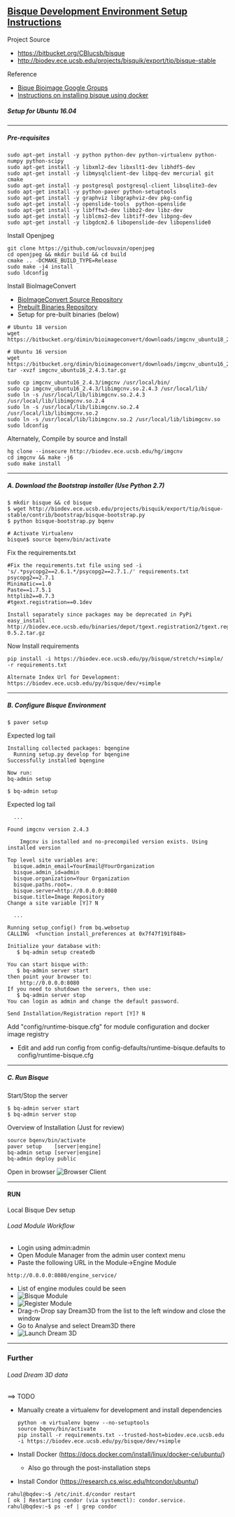 ## [Bisque Development Environment Setup Instructions](https://biodev.ece.ucsb.edu/projects/bisquik/wiki/InstallationInstructions05)

Project Source
- https://bitbucket.org/CBIucsb/bisque
- http://biodev.ece.ucsb.edu/projects/bisquik/export/tip/bisque-stable

Reference
- [Bique Bioimage Google Groups](https://groups.google.com/forum/#!topic/bisque-bioimage/jwo_5sHFeHU)
- [Instructions on installing bisque using docker](https://bitbucket.org/CBIucsb/bisque/src/default/README.md)

##### Setup for Ubuntu 16.04 
---
##### Pre-requisites 
```
sudo apt-get install -y python python-dev python-virtualenv python-numpy python-scipy 
sudo apt-get install -y libxml2-dev libxslt1-dev libhdf5-dev
sudo apt-get install -y libmysqlclient-dev libpq-dev mercurial git cmake
sudo apt-get install -y postgresql postgresql-client libsqlite3-dev
sudo apt-get install -y python-paver python-setuptools
sudo apt-get install -y graphviz libgraphviz-dev pkg-config
sudo apt-get install -y openslide-tools  python-openslide
sudo apt-get install -y libfftw3-dev libbz2-dev libz-dev
sudo apt-get install -y liblcms2-dev libtiff-dev libpng-dev
sudo apt-get install -y libgdcm2.6 libopenslide-dev libopenslide0

```

Install Openjpeg
```
git clone https://github.com/uclouvain/openjpeg
cd openjpeg && mkdir build && cd build
cmake .. -DCMAKE_BUILD_TYPE=Release
sudo make -j4 install
sudo ldconfig
```

Install BioImageConvert
- [BioImageConvert Source Repository](https://biodev.ece.ucsb.edu/projects/imgcnv)
- [Prebuilt Binaries Repository](https://bitbucket.org/dimin/bioimageconvert/downloads/)
- Setup for pre-built binaries (below)
```
# Ubuntu 18 version
wget https://bitbucket.org/dimin/bioimageconvert/downloads/imgcnv_ubuntu18_2.5.0.tar.gz

# Ubuntu 16 version
wget https://bitbucket.org/dimin/bioimageconvert/downloads/imgcnv_ubuntu16_2.4.3.tar.gz
tar -xvzf imgcnv_ubuntu16_2.4.3.tar.gz

sudo cp imgcnv_ubuntu16_2.4.3/imgcnv /usr/local/bin/
sudo cp imgcnv_ubuntu16_2.4.3/libimgcnv.so.2.4.3 /usr/local/lib/
sudo ln -s /usr/local/lib/libimgcnv.so.2.4.3 /usr/local/lib/libimgcnv.so.2.4
sudo ln -s /usr/local/lib/libimgcnv.so.2.4 /usr/local/lib/libimgcnv.so.2
sudo ln -s /usr/local/lib/libimgcnv.so.2 /usr/local/lib/libimgcnv.so
sudo ldconfig
```
Alternately, Compile by source and Install 
```
hg clone --insecure http://biodev.ece.ucsb.edu/hg/imgcnv
cd imgcnv && make -j6 
sudo make install
```

---
##### A. Download the Bootstrap installer (Use Python 2.7)
```
$ mkdir bisque && cd bisque
$ wget http://biodev.ece.ucsb.edu/projects/bisquik/export/tip/bisque-stable/contrib/bootstrap/bisque-bootstrap.py
$ python bisque-bootstrap.py bqenv

# Activate Virtualenv
bisque$ source bqenv/bin/activate

```

Fix the requirements.txt
```
#Fix the requirements.txt file using sed -i 's/.*psycopg2==2.6.1.*/psycopg2==2.7.1./' requirements.txt
psycopg2==2.7.1
Minimatic==1.0
Paste==1.7.5.1
httplib2==0.7.3
#tgext.registration==0.1dev

Install separately since packages may be deprecated in PyPi
easy_install http://biodev.ece.ucsb.edu/binaries/depot/tgext.registration2/tgext.registration2-0.5.2.tar.gz

```
Now Install requirements
```
pip install -i https://biodev.ece.ucsb.edu/py/bisque/stretch/+simple/ -r requirements.txt

Alternate Index Url for Development: https://biodev.ece.ucsb.edu/py/bisque/dev/+simple

```

---

##### B. Configure Bisque Environment
```
$ paver setup
```
Expected log tail
```
Installing collected packages: bqengine
  Running setup.py develop for bqengine
Successfully installed bqengine

Now run:
bq-admin setup 
```
```
$ bq-admin setup
```
Expected log tail
```
  ...

Found imgcnv version 2.4.3

    Imgcnv is installed and no-precompiled version exists. Using installed version

Top level site variables are:
  bisque.admin_email=YourEmail@YourOrganization
  bisque.admin_id=admin
  bisque.organization=Your Organization
  bisque.paths.root=.
  bisque.server=http://0.0.0.0:8080
  bisque.title=Image Repository
Change a site variable [Y]? N

  ...

Running setup_config() from bq.websetup
CALLING  <function install_preferences at 0x7f47f191f848>

Initialize your database with:
   $ bq-admin setup createdb

You can start bisque with:
   $ bq-admin server start
then point your browser to:
    http://0.0.0.0:8080
If you need to shutdown the servers, then use:
   $ bq-admin server stop
You can login as admin and change the default password.

Send Installation/Registration report [Y]? N

```

Add "config/runtime-bisque.cfg" for module configuration and docker image registry
- Edit and add run config from config-defaults/runtime-bisque.defaults to config/runtime-bisque.cfg

---

##### C. Run Bisque

Start/Stop the server
```
$ bq-admin server start
$ bq-admin server stop
```

Overview of Installation (Just for review)
```
source bqenv/bin/activate
paver setup    [server|engine]
bq-admin setup [server|engine]
bq-admin deploy public
```

Open in browser
![Browser Client](img/BisqueClientScreen.png?raw=true)

---
#### RUN
Local Bisque Dev setup
###### Load Module Workflow 
- Login using admin:admin 
- Open Module Manager from the admin user context menu
- Paste the following URL in the Module->Engine Module
```
http://0.0.0.0:8080/engine_service/
```
- List of engine modules could be seen
- ![Bisque Module](img/ModulesBisque.png?raw=true)
- ![Register Module](img/RegisterModule.png?raw=true)
- Drag-n-Drop say Dream3D from the list to the left window and close the window
- Go to Analyse and select Dream3D there
- ![Launch Dream 3D](img/OpenModuleDream3d.png?raw=true)

---
### Further 


###### Load Dream 3D data

==> TODO

- Manually create a virtualenv for development and install dependencies
  ```
  python -m virtualenv bqenv --no-setuptools
  source bqenv/bin/activate
  pip install -r requirements.txt --trusted-host=biodev.ece.ucsb.edu -i https://biodev.ece.ucsb.edu/py/bisque/dev/+simple

  ```

- Install Docker (https://docs.docker.com/install/linux/docker-ce/ubuntu/)
  - Also go through the post-installation steps

- Install Condor (https://research.cs.wisc.edu/htcondor/ubuntu/)
```
rahul@bqdev:~$ /etc/init.d/condor restart
[ ok ] Restarting condor (via systemctl): condor.service.
rahul@bqdev:~$ ps -ef | grep condor
```


